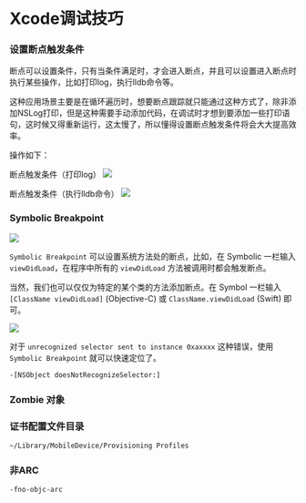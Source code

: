 # Xcode调试技巧

### 设置断点触发条件

断点可以设置条件，只有当条件满足时，才会进入断点，并且可以设置进入断点时执行某些操作，比如打印log，执行lldb命令等。

这种应用场景主要是在循环遍历时，想要断点跟踪就只能通过这种方式了，除非添加NSLog打印，但是这种需要手动添加代码，在调试时才想到要添加一些打印语句，这时候又得重新运行，这太慢了，所以懂得设置断点触发条件将会大大提高效率。

操作如下：

断点触发条件（打印log）
![](http://os3yasu4i.bkt.clouddn.com/QQ20170714-202920.png)

断点触发条件（执行lldb命令）
![](http://os3yasu4i.bkt.clouddn.com/QQ20170714-203055.png)

### Symbolic Breakpoint

![](http://os3yasu4i.bkt.clouddn.com/130935401201770.jpg?imageView2/0/w/400/h/400/q/75|imageslim)

`Symbolic Breakpoint` 可以设置系统方法处的断点，比如，在 Symbolic 一栏输入 `viewDidLoad`，在程序中所有的 `viewDidLoad` 方法被调用时都会触发断点。

当然，我们也可以仅仅为特定的某个类的方法添加断点。在 Symbol 一栏输入 `[ClassName viewDidLoad]` (Objective-C) 或 `ClassName.viewDidLoad` (Swift) 即可。

![](http://os3yasu4i.bkt.clouddn.com/130939231357903.jpg?imageView2/0/w/400/h/400/q/75|imageslim)

对于 `unrecognized selector sent to instance 0xaxxxx` 这种错误，使用 `Symbolic Breakpoint` 就可以快速定位了。

	-[NSObject doesNotRecognizeSelector:]
	
### Zombie 对象


### 证书配置文件目录

	~/Library/MobileDevice/Provisioning Profiles
	
### 非ARC

	-fno-objc-arc